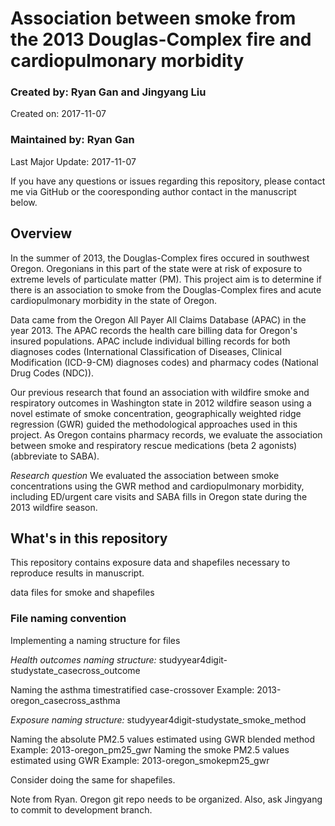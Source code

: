 # Association between smoke from the 2013 Douglas-Complex fire and cardiopulmonary morbidity

### Created by: Ryan Gan and Jingyang Liu
Created on: 2017-11-07
### Maintained by: Ryan Gan
Last Major Update: 2017-11-07

If you have any questions or issues regarding this repository, please contact me via GitHub or the cooresponding author contact in the manuscript below.

## Overview

In the summer of 2013, the Douglas-Complex fires occured in southwest Oregon. Oregonians in this part of the state were at risk of exposure to extreme levels of particulate matter (PM). This project aim is to determine if there is an association to smoke from the Douglas-Complex fires and acute cardiopulmonary morbidity in the state of Oregon.

Data came from the Oregon All Payer All Claims Database (APAC) in the year 2013. The APAC records the health care billing data for Oregon's insured populations. APAC include individual billing records for both diagnoses codes (International Classification of Diseases, Clinical Modification (ICD-9-CM) diagnoses codes) and pharmacy codes (National Drug Codes (NDC)). 

Our previous research that found an association with wildfire smoke and respiratory outcomes in Washington state in 2012 wildfire season using a novel estimate of smoke concentration, geographically weighted ridge regression (GWR) guided the methodological approaches used in this project. As Oregon contains pharmacy records, we evaluate the association between smoke and respiratory rescue medications (beta 2 agonists) (abbreviate to SABA). 

*Research question*
We evaluated the association between smoke concentrations using the GWR method and cardiopulmonary morbidity, including ED/urgent care visits and SABA fills in Oregon state during the 2013 wildfire season.

## What's in this repository

This repository contains exposure data and shapefiles necessary to reproduce results in manuscript.

data files for smoke and shapefiles

### File naming convention
Implementing a naming structure for files

*Health outcomes naming structure:*
studyyear4digit-studystate_casecross_outcome

Naming the asthma timestratified case-crossover
Example: 2013-oregon_casecross_asthma

*Exposure naming structure:*
studyyear4digit-studystate_smoke_method

Naming the absolute PM2.5 values estimated using GWR blended method
Example: 2013-oregon_pm25_gwr
Naming the smoke PM2.5 values estimated using GWR 
Example: 2013-oregon_smokepm25_gwr

Consider doing the same for shapefiles.

Note from Ryan. Oregon git repo needs to be organized. Also, ask Jingyang to commit to development branch.

